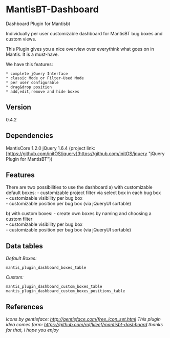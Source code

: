 MantisBT-Dashboard
==================

Dashboard Plugin for Mantisbt

Individually per user customizable dashboard for MantisBT bug boxes and custom views.

This Plugin gives you a nice overview over everythink what goes on in Mantis. It is a must-have.

We have this features:

    * complete jQuery Interface
    * classic Mode or Filter-Used Mode
    * per user configurable
    * drag&drop position
    * add,edit,remove and hide boxes


Version
-------

0.4.2

Dependencies
------------

MantisCore 1.2.0 
jQuery 1.6.4 (project link: [https://github.com/initOS/jquery](https://github.com/initOS/jquery "jQuery Plugin for MantisBT"))

Features
----------

There are two possibilities to use the dashboard 
a) with customizable default boxes:
		- customizable project filter via select box in each bug box  
		- customizable visibility per bug box  
		- customizable position per bug box (via jQueryUI sortable)  
		
b) with custom boxes:
		- create own boxes by naming and choosing a custom filter  
		- customizable visibility per bug box  
		- customizable position per bug box (via jQueryUI sortable)  

Data tables
----------

_Default Boxes:_

    mantis_plugin_dashboard_boxes_table

 
_Custom:_

	mantis_plugin_dashboard_custom_boxes_table
	mantis_plugin_dashboard_custom_boxes_positions_table
 
References
-----------

*Icons by gentleface: http://gentleface.com/free_icon_set.html*
*This plugin idea comes form: https://github.com/rolfkleef/mantisbt-dashboard thanks for that, i hope you enjoy*

